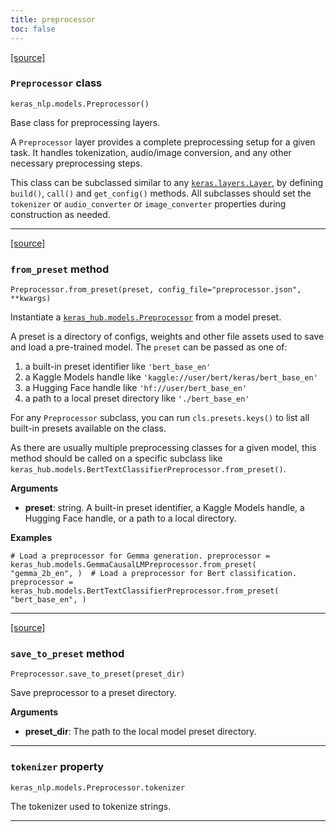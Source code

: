 ```yaml
---
title: preprocessor
toc: false
---
```


[\[source\]](https://github.com/keras-team/keras-hub/tree/v0.17.0/keras_hub/src/models/preprocessor.py#L15)

### `Preprocessor` class

`keras_nlp.models.Preprocessor()`

Base class for preprocessing layers.

A `Preprocessor` layer provides a complete preprocessing setup for a given task. It handles tokenization, audio/image conversion, and any other necessary preprocessing steps.

This class can be subclassed similar to any [`keras.layers.Layer`](/api/layers/base_layer#layer-class), by defining `build()`, `call()` and `get_config()` methods. All subclasses should set the `tokenizer` or `audio_converter` or `image_converter` properties during construction as needed.

---

[\[source\]](https://github.com/keras-team/keras-hub/tree/v0.17.0/keras_hub/src/models/preprocessor.py#L132)

### `from_preset` method

`Preprocessor.from_preset(preset, config_file="preprocessor.json", **kwargs)`

Instantiate a [`keras_hub.models.Preprocessor`](/api/keras_hub/base_classes/preprocessor#preprocessor-class) from a model preset.

A preset is a directory of configs, weights and other file assets used to save and load a pre-trained model. The `preset` can be passed as one of:

1.  a built-in preset identifier like `'bert_base_en'`
2.  a Kaggle Models handle like `'kaggle://user/bert/keras/bert_base_en'`
3.  a Hugging Face handle like `'hf://user/bert_base_en'`
4.  a path to a local preset directory like `'./bert_base_en'`

For any `Preprocessor` subclass, you can run `cls.presets.keys()` to list all built-in presets available on the class.

As there are usually multiple preprocessing classes for a given model, this method should be called on a specific subclass like `keras_hub.models.BertTextClassifierPreprocessor.from_preset()`.

**Arguments**

- **preset**: string. A built-in preset identifier, a Kaggle Models handle, a Hugging Face handle, or a path to a local directory.

**Examples**

`# Load a preprocessor for Gemma generation. preprocessor = keras_hub.models.GemmaCausalLMPreprocessor.from_preset(     "gemma_2b_en", )  # Load a preprocessor for Bert classification. preprocessor = keras_hub.models.BertTextClassifierPreprocessor.from_preset(     "bert_base_en", )`

---

[\[source\]](https://github.com/keras-team/keras-hub/tree/v0.17.0/keras_hub/src/models/preprocessor.py#L222)

### `save_to_preset` method

`Preprocessor.save_to_preset(preset_dir)`

Save preprocessor to a preset directory.

**Arguments**

- **preset_dir**: The path to the local model preset directory.

---

### `tokenizer` property

`keras_nlp.models.Preprocessor.tokenizer`

The tokenizer used to tokenize strings.

---
